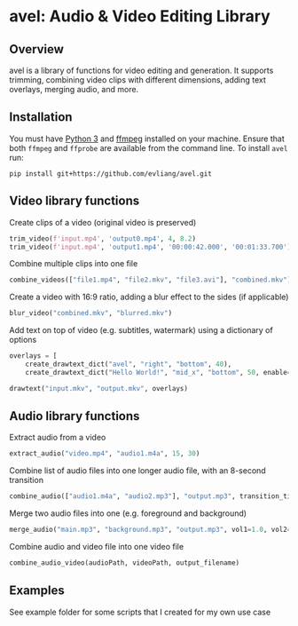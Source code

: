 # avel: Audio & Video Editing Library

## Overview

avel is a library of functions for video editing and generation. It supports trimming, combining video clips with different dimensions, adding text overlays, merging audio, and more. 

## Installation

You must have [Python 3](https://www.python.org/downloads/) and [ffmpeg](https://ffmpeg.org/download.html) installed on your machine. Ensure that both `ffmpeg` and `ffprobe` are available from the command line.
To install `avel` run:

```
pip install git+https://github.com/evliang/avel.git
```

## Video library functions

Create clips of a video (original video is preserved)
```Python
trim_video(f'input.mp4', 'output0.mp4', 4, 8.2)
trim_video(f'input.mp4', 'output1.mp4', '00:00:42.000', '00:01:33.700')
```

Combine multiple clips into one file
```Python
combine_videos(["file1.mp4", "file2.mkv", "file3.avi"], "combined.mkv")
```

Create a video with 16:9 ratio, adding a blur effect to the sides (if applicable)
```Python
blur_video("combined.mkv", "blurred.mkv")
```

Add text on top of video (e.g. subtitles, watermark) using a dictionary of options
```Python
overlays = [
    create_drawtext_dict("avel", "right", "bottom", 40),
    create_drawtext_dict("Hello World!", "mid_x", "bottom", 50, enable="between(t,0,8)") ]

drawtext("input.mkv", "output.mkv", overlays)
```

## Audio library functions

Extract audio from a video
```Python
extract_audio("video.mp4", "audio1.m4a", 15, 30)
```

Combine list of audio files into one longer audio file, with an 8-second transition
```Python
combine_audio(["audio1.m4a", "audio2.mp3"], "output.mp3", transition_time=8)
```

Merge two audio files into one (e.g. foreground and background)
```Python
merge_audio("main.mp3", "background.mp3", "output.mp3", vol1=1.0, vol2=0.4)
```

Combine audio and video file into one video file
```Python
combine_audio_video(audioPath, videoPath, output_filename)
```

## Examples

See example folder for some scripts that I created for my own use case